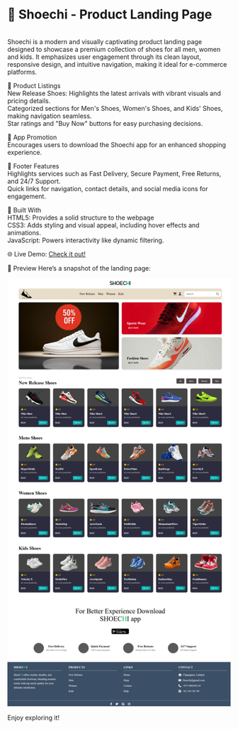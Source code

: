 <h1>👟 Shoechi - Product Landing Page</h1><br/>
Shoechi is a modern and visually captivating product landing page designed to showcase a premium collection of shoes for all men, women and kids. It emphasizes user engagement through its clean layout, responsive design, and intuitive navigation, making it ideal for e-commerce platforms.

🛒 Product Listings<br/>
New Release Shoes: Highlights the latest arrivals with vibrant visuals and pricing details.<br/>
Categorized sections for Men's Shoes, Women's Shoes, and Kids' Shoes, making navigation seamless.<br/>
Star ratings and "Buy Now" buttons for easy purchasing decisions.<br/>

📱 App Promotion<br/>
Encourages users to download the Shoechi app for an enhanced shopping experience.<br/>

🚀 Footer Features<br/>
Highlights services such as Fast Delivery, Secure Payment, Free Returns, and 24/7 Support.<br/>
Quick links for navigation, contact details, and social media icons for engagement.<br/>

🔧 Built With<br/>
HTML5: Provides a solid structure to the webpage<br/>
CSS3: Adds styling and visual appeal, including hover effects and animations.<br/>
JavaScript: Powers interactivity like dynamic filtering.<br/>

🌐 Live Demo: [Check it out!](https://shoechi-landingpage.vercel.app/)  

📸 Preview
Here’s a snapshot of the landing page:

![Landing page of SHoechi](Image/ShoeCHIimage.png)


Enjoy exploring it!
